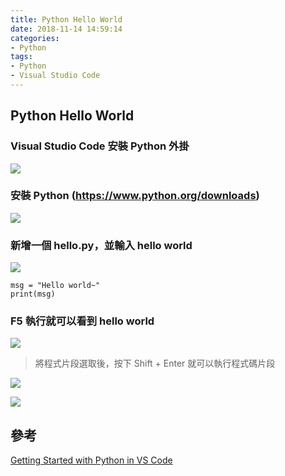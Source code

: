```yaml
---
title: Python Hello World
date: 2018-11-14 14:59:14
categories:
- Python
tags:
- Python
- Visual Studio Code
---
```


## Python Hello World 

### Visual Studio Code 安裝 Python 外掛
![](https://i.imgur.com/EMIoQ8z.png)

### 安裝 Python (https://www.python.org/downloads)
![](https://i.imgur.com/OuXGcON.png)


### 新增一個 hello.py，並輸入 hello world

![](https://i.imgur.com/EVuhZc4.png)

```
msg = "Hello world~"
print(msg)
```

### F5 執行就可以看到 hello world
![](https://i.imgur.com/RCTdYm9.png)


> 將程式片段選取後，按下 Shift + Enter 就可以執行程式碼片段

![](https://i.imgur.com/n3fRaaf.png)

![](https://i.imgur.com/NS8tmX1.png)



## 參考
[Getting Started with Python in VS Code](https://code.visualstudio.com/docs/python/python-tutorial)